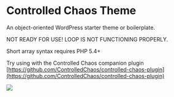 # Controlled Chaos Theme
An object-oriented WordPress starter theme or boilerplate.

NOT READY FOR USE! LOOP IS NOT FUNCTIONING PROPERLY.

Short array syntax requires PHP 5.4+

Try using with the Controlled Chaos companion plugin
[https://github.com/ControlledChaos/controlled-chaos-plugin](https://github.com/ControlledChaos/controlled-chaos-plugin)

<img src="https://raw.githubusercontent.com/ControlledChaos/controlled-chaos-theme/master/screenshot.jpg" />